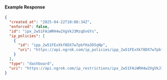 <!-- Code generated for API Clients. DO NOT EDIT. -->
#### Example Response
```json
{
  "created_at": "2025-04-22T10:08:34Z",
  "enforced": false,
  "id": "ipx_2w51FAiWRH4w2XgVkJ3MzqDvGYs",
  "ip_policies": [
    {
      "id": "ipp_2w51FExXkf8DX7w7pbfHa3D5qNp",
      "uri": "https://api.ngrok.com/ip_policies/ipp_2w51FExXkf8DX7w7pbfHa3D5qNp"
    }
  ],
  "type": "dashboard",
  "uri": "https://api.ngrok.com/ip_restrictions/ipx_2w51FAiWRH4w2XgVkJ3MzqDvGYs"
}
